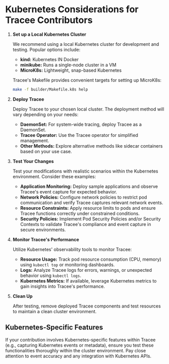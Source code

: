 # Kubernetes Considerations for Tracee Contributors

1. **Set up a Local Kubernetes Cluster**

    We recommend using a local Kubernetes cluster for development and testing. Popular options include:

    * **kind:** Kubernetes IN Docker
    * **minikube:** Runs a single-node cluster in a VM
    * **MicroK8s:** Lightweight, snap-based Kubernetes

    Tracee's Makefile provides convenient targets for setting up MicroK8s:

    ```bash
    make -f builder/Makefile.k8s help
    ```

2. **Deploy Tracee**

    Deploy Tracee to your chosen local cluster. The deployment method will vary depending on your needs:

    * **DaemonSet:** For system-wide tracing, deploy Tracee as a DaemonSet.
    * **Tracee Operator:**  Use the Tracee operator for simplified management.
    * **Other Methods:** Explore alternative methods like sidecar containers based on your use case.

3. **Test Your Changes**

    Test your modifications with realistic scenarios within the Kubernetes environment.  Consider these examples:

    * **Application Monitoring:** Deploy sample applications and observe Tracee's event capture for expected behavior.
    * **Network Policies:**  Configure network policies to restrict pod communication and verify Tracee captures relevant network events.
    * **Resource Constraints:**  Apply resource limits to pods and ensure Tracee functions correctly under constrained conditions.
    * **Security Policies:**  Implement Pod Security Policies and/or Security Contexts to validate Tracee's compliance and event capture in secure environments.

4. **Monitor Tracee's Performance**

    Utilize Kubernetes' observability tools to monitor Tracee:

    * **Resource Usage:** Track pod resource consumption (CPU, memory) using `kubectl top` or monitoring dashboards.
    * **Logs:** Analyze Tracee logs for errors, warnings, or unexpected behavior using `kubectl logs`.
    * **Kubernetes Metrics:**  If available, leverage Kubernetes metrics to gain insights into Tracee's performance.

5. **Clean Up**

    After testing, remove deployed Tracee components and test resources to maintain a clean cluster environment.

## Kubernetes-Specific Features

If your contribution involves Kubernetes-specific features within Tracee (e.g., capturing Kubernetes events or metadata), ensure you test these functionalities thoroughly within the cluster environment. Pay close attention to event accuracy and any integration with Kubernetes APIs.
